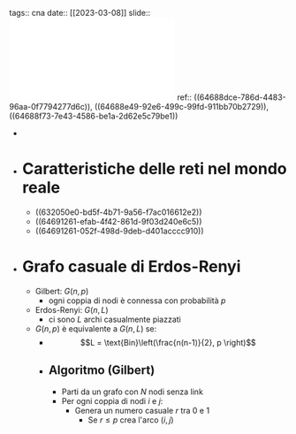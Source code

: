 tags:: cna
date:: [[2023-03-08]]
slide:: ![ns06](../assets/ns06.pdf)
ref:: ((64688dce-786d-4483-96aa-0f7794277d6c)), ((64688e49-92e6-499c-99fd-911bb70b2729)), ((64688f73-7e43-4586-be1a-2d62e5c79be1))

-
- # Caratteristiche delle reti nel mondo reale
	- ((632050e0-bd5f-4b71-9a56-f7ac016612e2))
	- ((64691261-efab-4f42-861d-9f03d240e6c5))
	- ((64691261-052f-498d-9deb-d401acccc910))
- # Grafo casuale di Erdos-Renyi
	- Gilbert: $G(n, p)$
		- ogni coppia di nodi è connessa con probabilità $p$
	- Erdos-Renyi: $G(n,L)$
		- ci sono $L$ archi casualmente piazzati
	- $G(n,p)$ è equivalente a $G(n,L)$ se:
		- $$L = \text{Bin}\left(\frac{n(n-1)}{2}, p \right)$$
		- ## Algoritmo (Gilbert)
			- Parti da un grafo con $N$ nodi senza link
			- Per ogni coppia di nodi $i$ e $j$:
				- Genera un numero casuale $r$ tra 0 e 1
					- Se $r \le p$ crea l'arco $(i, j)$